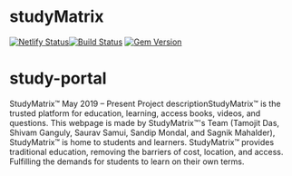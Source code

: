 # studyMatrix
[![Netlify Status](https://api.netlify.com/api/v1/badges/b7d6a434-0c42-49bf-820c-89d3ee2f09ac/deploy-status)](https://app.netlify.com/sites/studymatrix/deploys)[![Build Status](https://travis-ci.org/pages-themes/minimal.svg?branch=master)](https://travis-ci.org/pages-themes/minimal) [![Gem Version](https://badge.fury.io/rb/jekyll-theme-minimal.svg)](https://badge.fury.io/rb/jekyll-theme-minimal)

# study-portal
StudyMatrix™ May 2019 – Present  Project descriptionStudyMatrix™ is the trusted platform for education, learning, access books, videos, and questions. This webpage is made by StudyMatrix™'s Team (Tamojit Das, Shivam Ganguly, Saurav Samui, Sandip Mondal, and Sagnik Mahalder), StudyMatrix™ is home to students and learners. StudyMatrix™ provides traditional education, removing the barriers of cost, location, and access. Fulfilling the demands for students to learn on their own terms.
